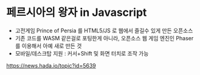 # 페르시아의 왕자 in Javascript

- 고전게임 Prince of Persia 를 HTML5/JS 로 웹에서 즐길수 있게 만든 오픈소스
- 기존 코드를 WASM 같은걸로 포팅한게 아니라, 오픈소스 웹 게임 엔진인 Phaser를 이용해서 아예 새로 만든 것
- 모바일/데스크탑 지원 : 커서+Shift 및 화면 터치로 조작 가능

https://news.hada.io/topic?id=5639
